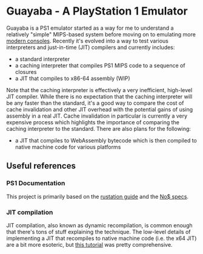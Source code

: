 # Guayaba - A PlayStation 1 Emulator
Guayaba is a PS1 emulator started as a way for me to understand a relatively "simple" MIPS-based system before moving on to emulating more [modern consoles](https://github.com/ayrtonm/gecko). Recently it's evolved into a way to test various interpreters and just-in-time (JIT) compilers and currently includes:

 - a standard interpreter
 - a caching interpreter that compiles PS1 MIPS code to a sequence of closures
 - a JIT that compiles to x86-64 assembly (WIP)

Note that the caching interpreter is effectively a very inefficient, high-level JIT compiler. While there is no expectation that the caching interpreter will be any faster than the standard, it's a good way to compare the cost of cache invalidation and other JIT overhead with the potential gains of using assembly in a real JIT. Cache invalidation in particular is currently a very expensive process which highlights the importance of comparing the caching interpreter to the standard. There are also plans for the following:

 - a JIT that compiles to WebAssembly bytecode which is then compiled to native machine code for various platforms

## Useful references
### PS1 Documentation
This project is primarily based on the [rustation guide](https://svkt.org/~simias/guide.pdf) and the [No$ specs](http://problemkaputt.de/psx-spx.htm).
### JIT compilation
JIT compilation, also known as dynamic recompilation, is common enough that there's tons of stuff explaining the technique. The low-level details of implementing a JIT that recompiles to native machine code (i.e. the x64 JIT) are a bit more esoteric, but [this tutorial](https://github.com/spencertipping/jit-tutorial) was pretty comprehensive.
